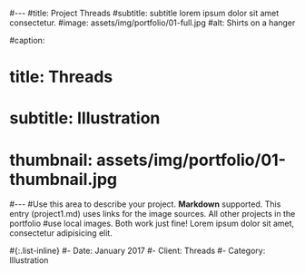 #---
#title: Project Threads
#subtitle: subtitle lorem ipsum dolor sit amet consectetur.
#image: assets/img/portfolio/01-full.jpg
#alt: Shirts on a hanger

#caption:
#  title: Threads
#  subtitle: Illustration
#  thumbnail: assets/img/portfolio/01-thumbnail.jpg
#---
#Use this area to describe your project. **Markdown** supported. This entry (project1.md) uses links for the image sources. All other projects in the portfolio #use local images. Both work just fine! Lorem ipsum dolor sit amet, consectetur adipisicing elit. 

#{:.list-inline}
#- Date: January 2017
#- Client: Threads
#- Category: Illustration


